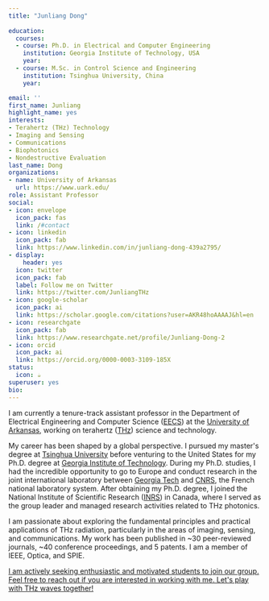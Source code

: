```yaml
---
title: "Junliang Dong"
  
education:
  courses:
  - course: Ph.D. in Electrical and Computer Engineering
    institution: Georgia Institute of Technology, USA
    year: 
  - course: M.Sc. in Control Science and Engineering
    institution: Tsinghua University, China
    year:

email: ''
first_name: Junliang
highlight_name: yes
interests:
- Terahertz (THz) Technology
- Imaging and Sensing
- Communications
- Biophotonics
- Nondestructive Evaluation
last_name: Dong
organizations:
- name: University of Arkansas
  url: https://www.uark.edu/
role: Assistant Professor
social:
- icon: envelope
  icon_pack: fas
  link: /#contact
- icon: linkedin
  icon_pack: fab
  link: https://www.linkedin.com/in/junliang-dong-439a2795/
- display:
    header: yes
  icon: twitter
  icon_pack: fab
  label: Follow me on Twitter
  link: https://twitter.com/JunliangTHz
- icon: google-scholar
  icon_pack: ai
  link: https://scholar.google.com/citations?user=AKR48hoAAAAJ&hl=en
- icon: researchgate
  icon_pack: fab
  link: https://www.researchgate.net/profile/Junliang-Dong-2
- icon: orcid
  icon_pack: ai
  link: https://orcid.org/0000-0003-3109-185X
status:
  icon: ☕️
superuser: yes
bio: 
---
```


I am currently a tenure-track assistant professor in the Department of Electrical Engineering and Computer Science ([EECS](https://electrical-engineering.uark.edu/)) at the [University of Arkansas](https://www.uark.edu/), working on terahertz ([THz](https://en.wikipedia.org/wiki/Terahertz_radiation)) science and technology. 

My career has been shaped by a global perspective. I pursued my master's degree at [Tsinghua University](https://www.tsinghua.edu.cn/en/) before venturing to the United States for my Ph.D. degree at [Georgia Institute of Technology](https://www.gatech.edu/). During my Ph.D. studies, I had the incredible opportunity to go to Europe and conduct research in the joint international laboratory between [Georgia Tech](https://www.gatech.edu/) and [CNRS](https://www.cnrs.fr/en), the French national laboratory system. After obtaining my Ph.D. degree, I joined the National Institute of Scientific Research ([INRS](https://inrs.ca/en/)) in Canada, where I served as the group leader and managed research activities related to THz photonics. 

I am passionate about exploring the fundamental principles and practical applications of THz radiation, particularly in the areas of imaging, sensing, and communications. My work has been published in ~30 peer-reviewed journals, ~40 conference proceedings, and 5 patents. I am a member of IEEE, Optica, and SPIE.

[I am actively seeking enthusiastic and motivated students to join our group. Feel free to reach out if you are interested in working with me. Let's play with THz waves together!](/#contact)
